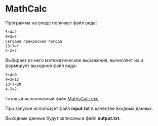 # MathCalc

Программа на входе получает файл вида:

```bash
5+4=?
9+3=?
Сегодня прекрасная погода
13+7=?
4-2=?
```


Выбирает из него математические выражения, вычисляет их и формирует выходной файл вида:

```bash
5+4=9
9+3=12
13+7=20
4-2=2
```

Готовый исполняемый файл [MathsCalc.exe](https://github.com/VadimSkobelev/MATHSCALC/blob/master/exec/MathsCalc.exe)

При запуске использует файл **input.txt** в качестве входных данных.

Выходные данные будут записаны в файл **output.txt**.
